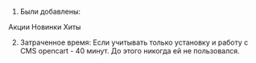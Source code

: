 1. Были добавлены: 

Акции
Новинки
Хиты

2. Затраченное время: 
Если учитывать только установку и работу с CMS opencart - 40 минут. До этого никогда ей не пользовался.


